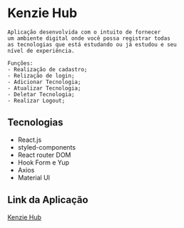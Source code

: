 # Kenzie Hub
    Aplicação desenvolvida com o intuito de fornecer 
    um ambiente digital onde você possa registrar todas 
    as tecnologias que está estudando ou já estudou e seu
    nível de experiência.

    Funções:
    - Realização de cadastro;
    - Relização de login;
    - Adicionar Tecnologia;
    - Atualizar Tecnologia;
    - Deletar Tecnologia;
    - Realizar Logout;

## Tecnologias 
<ul>
    <li>React.js</li>
    <li>styled-components</li>
    <li>React router DOM</li>
    <li>Hook Form e Yup</li>
    <li>Axios</li>
    <li>Material UI</li>
</ul>

## Link da Aplicação

[Kenzie Hub](https://react-entrega-s2-kenzie-hub-igorscotton.vercel.app/)

